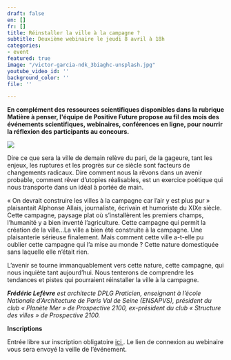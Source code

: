 ```yaml
---
draft: false
en: []
fr: []
title: Réinstaller la ville à la campagne ?
subtitle: Deuxième webinaire le jeudi 8 avril à 18h
categories:
- event
featured: true
image: "/victor-garcia-ndk_3biaghc-unsplash.jpg"
youtube_video_id: ''
background_color: ''
file: ''

---
```

**En complément des ressources scientifiques disponibles dans la rubrique Matière à penser, l'équipe de Positive Future propose au fil des mois des événements scientifiques, webinaires, conférences en ligne, pour nourrir la réflexion des participants au concours.**

![](/webinaire_8avril_fr.png)

Dire ce que sera la ville de demain relève du pari, de la gageure, tant les enjeux, les ruptures et les progrès sur ce siècle sont facteurs de changements radicaux. Dire comment nous la rêvons dans un avenir probable, comment rêver d’utopies réalisables, est un exercice poétique qui nous transporte dans un idéal à portée de main.

« On devrait construire les villes à la campagne car l’air y est plus pur » plaisantait Alphonse Allais, journaliste, écrivain et humoriste du XIXe siècle. Cette campagne, paysage plat où s’installèrent les premiers champs, l’humanité y a bien inventé l’agriculture. Cette campagne qui permit la création de la ville…La ville a bien été construite à la campagne. Une plaisanterie sérieuse finalement. Mais comment cette ville a-t-elle pu oublier cette campagne qui l’a mise au monde ? Cette nature domestiquée sans laquelle elle n’était rien.

L’avenir se tourne immanquablement vers cette nature, cette campagne, qui nous inquiète tant aujourd’hui. Nous tenterons de comprendre les tendances et pistes qui pourraient réinstaller la ville à la campagne.

**_Frédéric Lefèvre_** _est architecte DPLG Praticien, enseignant à l’école Nationale d’Architecture de Paris Val de Seine (ENSAPVS), président du club « Planète Mer » de Prospective 2100, ex-président du club « Structure des villes » de Prospective 2100._

**Inscriptions**

Entrée libre sur inscription obligatoire [ici ](https://www.weezevent.com/webinaire-reinstaller-la-ville-a-la-campagne). Le lien de connexion au webinaire vous sera envoyé la veille de l’événement.